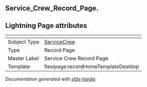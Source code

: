 ## Service_Crew_Record_Page.

## Lightning Page attributes

|<!-- -->|<!-- -->|
|:---|:---|
|Sobject Type|[ServiceCrew](../objects/ServiceCrew.md)|
|Type| Record Page|
|Master Label|Service Crew Record Page|
|Template|flexipage:recordHomeTemplateDesktop|




<!-- Page description -->


_Documentation generated with [sfdx-hardis](https://sfdx-hardis.cloudity.com)_
